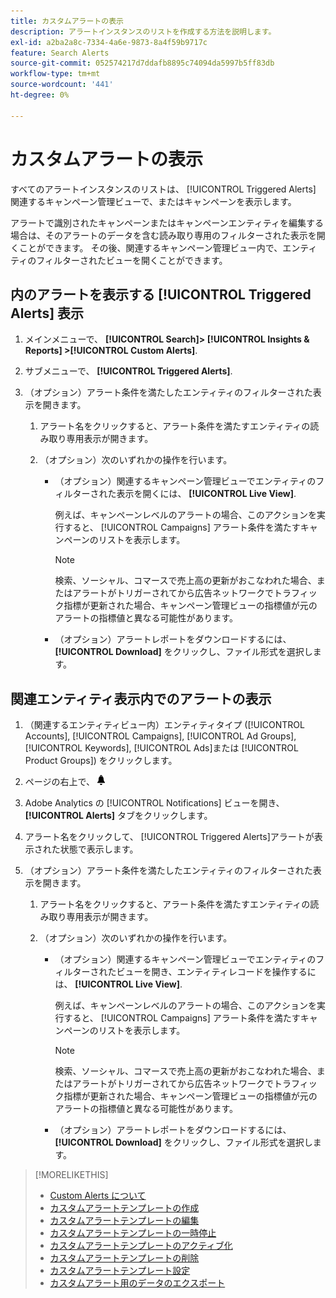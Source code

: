 ```yaml
---
title: カスタムアラートの表示
description: アラートインスタンスのリストを作成する方法を説明します。
exl-id: a2ba2a8c-7334-4a6e-9873-8a4f59b9717c
feature: Search Alerts
source-git-commit: 052574217d7ddafb8895c74094da5997b5ff83db
workflow-type: tm+mt
source-wordcount: '441'
ht-degree: 0%

---
```


# カスタムアラートの表示

すべてのアラートインスタンスのリストは、 [!UICONTROL Triggered Alerts] 関連するキャンペーン管理ビューで、またはキャンペーンを表示します。

アラートで識別されたキャンペーンまたはキャンペーンエンティティを編集する場合は、そのアラートのデータを含む読み取り専用のフィルターされた表示を開くことができます。 その後、関連するキャンペーン管理ビュー内で、エンティティのフィルターされたビューを開くことができます。

## 内のアラートを表示する [!UICONTROL Triggered Alerts] 表示

1. メインメニューで、 **[!UICONTROL Search]> [!UICONTROL Insights & Reports] >[!UICONTROL Custom Alerts]**.

1. サブメニューで、 **[!UICONTROL Triggered Alerts]**.

1. （オプション）アラート条件を満たしたエンティティのフィルターされた表示を開きます。

   1. アラート名をクリックすると、アラート条件を満たすエンティティの読み取り専用表示が開きます。

   1. （オプション）次のいずれかの操作を行います。

      * （オプション）関連するキャンペーン管理ビューでエンティティのフィルターされた表示を開くには、 **[!UICONTROL Live View]**.

        例えば、キャンペーンレベルのアラートの場合、このアクションを実行すると、 [!UICONTROL Campaigns] アラート条件を満たすキャンペーンのリストを表示します。

        >[!NOTE]
        >
        >検索、ソーシャル、コマースで売上高の更新がおこなわれた場合、またはアラートがトリガーされてから広告ネットワークでトラフィック指標が更新された場合、キャンペーン管理ビューの指標値が元のアラートの指標値と異なる可能性があります。

      * （オプション）アラートレポートをダウンロードするには、 **[!UICONTROL Download]** をクリックし、ファイル形式を選択します。

## 関連エンティティ表示内でのアラートの表示

1. （関連するエンティティビュー内）エンティティタイプ ([!UICONTROL Accounts], [!UICONTROL Campaigns], [!UICONTROL Ad Groups], [!UICONTROL Keywords], [!UICONTROL Ads]または [!UICONTROL Product Groups]) をクリックします。

1. ページの右上で、 ![通知](/help/search-social-commerce/assets/notifications-panel.png "通知")

1. Adobe Analytics の [!UICONTROL Notifications] ビューを開き、 **[!UICONTROL Alerts]** タブをクリックします。

1. アラート名をクリックして、 [!UICONTROL Triggered Alerts]アラートが表示された状態で表示します。

1. （オプション）アラート条件を満たしたエンティティのフィルターされた表示を開きます。

   1. アラート名をクリックすると、アラート条件を満たすエンティティの読み取り専用表示が開きます。

   1. （オプション）次のいずれかの操作を行います。

      * （オプション）関連するキャンペーン管理ビューでエンティティのフィルターされたビューを開き、エンティティレコードを操作するには、 **[!UICONTROL Live View]**.

        例えば、キャンペーンレベルのアラートの場合、このアクションを実行すると、 [!UICONTROL Campaigns] アラート条件を満たすキャンペーンのリストを表示します。

        >[!NOTE]
        >
        >検索、ソーシャル、コマースで売上高の更新がおこなわれた場合、またはアラートがトリガーされてから広告ネットワークでトラフィック指標が更新された場合、キャンペーン管理ビューの指標値が元のアラートの指標値と異なる可能性があります。

      * （オプション）アラートレポートをダウンロードするには、 **[!UICONTROL Download]** をクリックし、ファイル形式を選択します。


>[!MORELIKETHIS]
>
>* [Custom Alerts について](alert-about.md)
>* [カスタムアラートテンプレートの作成](alert-template-create.md)
>* [カスタムアラートテンプレートの編集](alert-template-edit.md)
>* [カスタムアラートテンプレートの一時停止](alert-template-pause.md)
>* [カスタムアラートテンプレートのアクティブ化](alert-template-activate.md)
>* [カスタムアラートテンプレートの削除](alert-template-delete.md)
>* [カスタムアラートテンプレート設定](alert-template-settings.md)
>* [カスタムアラート用のデータのエクスポート](alert-export-data.md)
